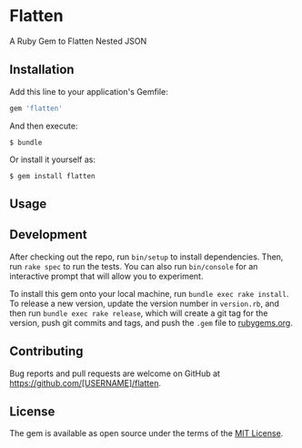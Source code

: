 # Flatten

A Ruby Gem to Flatten Nested JSON 

## Installation

Add this line to your application's Gemfile:

```ruby
gem 'flatten'
```

And then execute:

    $ bundle

Or install it yourself as:

    $ gem install flatten

## Usage



## Development

After checking out the repo, run `bin/setup` to install dependencies. Then, run `rake spec` to run the tests. You can also run `bin/console` for an interactive prompt that will allow you to experiment.

To install this gem onto your local machine, run `bundle exec rake install`. To release a new version, update the version number in `version.rb`, and then run `bundle exec rake release`, which will create a git tag for the version, push git commits and tags, and push the `.gem` file to [rubygems.org](https://rubygems.org).

## Contributing

Bug reports and pull requests are welcome on GitHub at https://github.com/[USERNAME]/flatten.


## License

The gem is available as open source under the terms of the [MIT License](http://opensource.org/licenses/MIT).

